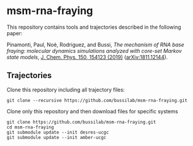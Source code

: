 # msm-rna-fraying

This repository contains tools and trajectories described in the following paper:

Pinamonti, Paul, Noè, Rodriguez, and Bussi,
*The mechanism of RNA base fraying: molecular dynamics simulations analyzed with core-set Markov state models*,
[J. Chem. Phys. 150, 154123 (2019)](https://doi.org/10.1063/1.5083227) ([arXiv:1811.12144](https://arxiv.org/abs/1811.12144)).

## Trajectories

Clone this repository including all trajectory files:
````
git clone --recursive https://github.com/bussilab/msm-rna-fraying.git
````

Clone only this repository and then download files for specific systems
````
git clone https://github.com/bussilab/msm-rna-fraying.git
cd msm-rna-fraying
git submodule update --init desres-ucgc
git submodule update --init amber-ucgc
````
